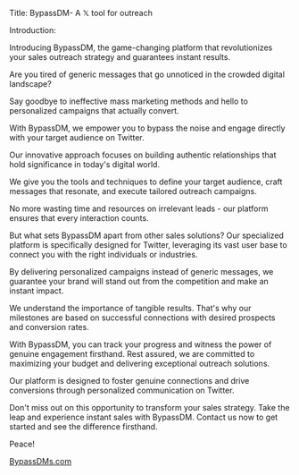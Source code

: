 Title: BypassDM- A 𝕏 tool for outreach

Introduction:

Introducing  BypassDM, the game-changing platform that revolutionizes your sales outreach strategy and guarantees instant results.

Are you tired of generic messages that go unnoticed in the crowded digital landscape?

Say goodbye to ineffective mass marketing methods and hello to personalized campaigns that actually convert. 

With BypassDM, we empower you to bypass the noise and engage directly with your target audience on Twitter.

Our innovative approach focuses on building authentic relationships that hold significance in today's digital world.

We give you the tools and techniques to define your target audience, craft messages that resonate, and execute tailored outreach campaigns.

No more wasting time and  resources on irrelevant leads - our platform ensures that every interaction counts.  

But what sets BypassDM apart from other sales solutions? Our specialized platform is specifically designed for Twitter, leveraging its vast user base to connect you with the right individuals or industries.

By delivering personalized campaigns instead of generic messages, we guarantee your brand will stand out from the competition and make an instant impact.

We understand the importance of tangible results. That's why our milestones are based on successful connections with desired prospects  and conversion rates. 

With BypassDM, you can track your progress and  witness the power of genuine engagement firsthand.  Rest assured, we are committed to maximizing your budget and delivering exceptional outreach solutions. 

Our platform is designed to foster genuine connections and drive conversions through personalized communication on Twitter. 

Don't miss out on this opportunity to transform your sales strategy. Take the leap and experience instant sales with BypassDM. Contact us now to get started and see the difference firsthand.

Peace!

[BypassDMs.com](https://BypassDMs.com)
